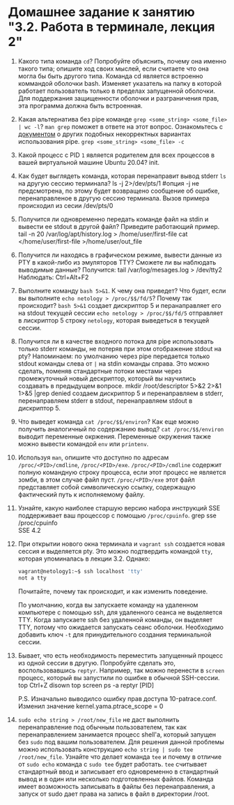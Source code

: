 # Домашнее задание к занятию "3.2. Работа в терминале, лекция 2"

1. Какого типа команда `cd`? Попробуйте объяснить, почему она именно такого типа; опишите ход своих мыслей, если считаете что она могла бы быть другого типа.
	Команда cd является встроенно коммандой оболочки bash. Изменяет указатель на папку в которой работает пользователь только в пределах запущенной оболочки. Для поддержания защищенности оболочки и разграничения прав, эта программа должна быть встроенная.
2. Какая альтернатива без pipe команде `grep <some_string> <some_file> | wc -l`? `man grep` поможет в ответе на этот вопрос. Ознакомьтесь с [документом](http://www.smallo.ruhr.de/award.html) о других подобных некорректных вариантах использования pipe.
	`grep <some_string> <some_file> -c`
3. Какой процесс с PID `1` является родителем для всех процессов в вашей виртуальной машине Ubuntu 20.04?
	init. 
4. Как будет выглядеть команда, которая перенаправит вывод stderr `ls` на другую сессию терминала?
	 ls -j 2>/dev/pts/1  #опция -j не предсмотрена, по этому будет возвращено сообщение об ошибке, перенаправленое в другую сессию терминала. Вызов примера происходил из сесии /dev/pts/0
5. Получится ли одновременно передать команде файл на stdin и вывести ее stdout в другой файл? Приведите работающий пример.
	tail -n 20 /var/log/apt/history.log > /home/user/first-file
	cat </home/user/first-file >/home/user/out_file
6. Получится ли находясь в графическом режиме, вывести данные из PTY в какой-либо из эмуляторов TTY? Сможете ли вы наблюдать выводимые данные?
	Получится:
	tail /var/log/mesages.log > /dev/tty2
	Наблюдать: 
	Ctrl+Alt+F2
7. Выполните команду `bash 5>&1`. К чему она приведет? Что будет, если вы выполните `echo netology > /proc/$$/fd/5`? Почему так происходит?
	`bash 5>&1` создает дискриптор 5 и перанаправляет его на stdout текущей сессии
	`echo netology > /proc/$$/fd/5`  отправляет в лискриптор 5 строку `netology`, которая выведеться в текущей сессии.
8. Получится ли в качестве входного потока для pipe использовать только stderr команды, не потеряв при этом отображение stdout на pty? Напоминаем: по умолчанию через pipe передается только stdout команды слева от `|` на stdin команды справа.
Это можно сделать, поменяв стандартные потоки местами через промежуточный новый дескриптор, который вы научились создавать в предыдущем вопросе.
	mkdir /root/descriptor 5>&2 2>&1 1>&5 |grep denied
	создаем дискриптор 5 и перенаправляем в stderr, перенаправляем stderr в stdout, перенаправляем stdout в дискриптор 5.
9. Что выведет команда `cat /proc/$$/environ`? Как еще можно получить аналогичный по содержанию вывод?
	`cat /proc/$$/environ` выводит переменные окржения. Переменные окружения также можно вывести командой `env` или `printenv`.
10. Используя `man`, опишите что доступно по адресам `/proc/<PID>/cmdline`, `/proc/<PID>/exe`.
	`/proc/<PID>/cmdline`  содержит полную командную строку процесса, если этот процесс не является зомби, в этом случае файл пуст.
	`/proc/<PID>/exe`  этот файл представляет собой символическую ссылку, содержащую фактический путь к исполняемому файлу.
11. Узнайте, какую наиболее старшую версию набора инструкций SSE поддерживает ваш процессор с помощью `/proc/cpuinfo`.
	grep sse /proc/cpuinfo  
	SSE 4.2
12. При открытии нового окна терминала и `vagrant ssh` создается новая сессия и выделяется pty. Это можно подтвердить командой `tty`, которая упоминалась в лекции 3.2. Однако:

    ```bash
    vagrant@netology1:~$ ssh localhost 'tty'
    not a tty
    ```

    Почитайте, почему так происходит, и как изменить поведение.
    
	По умолчанию, когда вы запускаете команду на удаленном компьютере с помощью ssh, для удаленного сеанса не выделяется TTY. Когда запускаете ssh без удаленной команды, он выделяет TTY, потому что ожидается запускать сеанс оболочки. Необходимо добавить ключ `-t` для принудительного создания терминальной сессии.
13. Бывает, что есть необходимость переместить запущенный процесс из одной сессии в другую. Попробуйте сделать это, воспользовавшись `reptyr`. Например, так можно перенести в `screen` процесс, который вы запустили по ошибке в обычной SSH-сессии.
	top
	Ctrl+Z
	disown top
	screen
	ps -a
	reptyr [PID]
	
	P.S. Изначально выводилсо ошибку прав доступа 10-patrace.conf. Изменил значение kernel.yama.ptrace_scope = 0
14. `sudo echo string > /root/new_file` не даст выполнить перенаправление под обычным пользователем, так как перенаправлением занимается процесс shell'а, который запущен без `sudo` под вашим пользователем. Для решения данной проблемы можно использовать конструкцию `echo string | sudo tee /root/new_file`. Узнайте что делает команда `tee` и почему в отличие от `sudo echo` команда с `sudo tee` будет работать.
	`tee` считывает стандартный ввод и записывает его одновременно в стандартный вывод и в один или несколько подготовленных файлов. Команда имеет возможность записывать в файлы без перенаправления, а запуск от sudo дает права на запись в файл в директории /root.